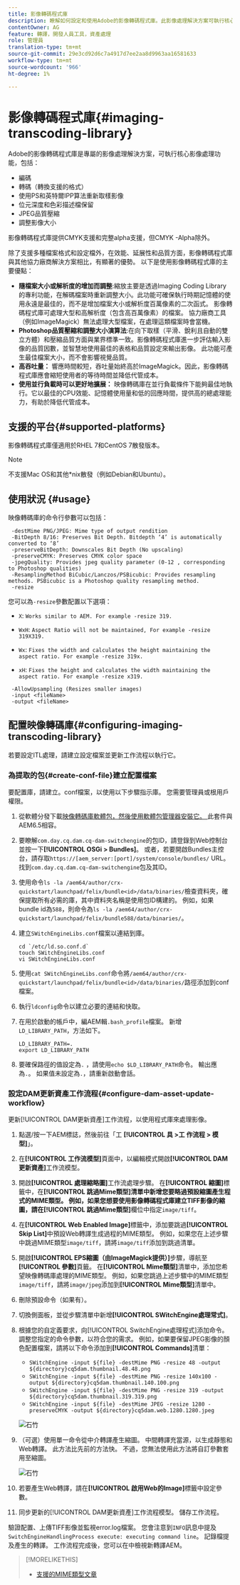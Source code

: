```yaml
---
title: 影像轉碼程式庫
description: 瞭解如何設定和使用Adobe的影像轉碼程式庫。此影像處理解決方案可執行核心影像處理功能，包括編碼、轉碼、影像重新取樣和影像大小調整。
contentOwner: AG
feature: 轉譯，開發人員工具，資產處理
role: 管理員
translation-type: tm+mt
source-git-commit: 29e3cd92d6c7a4917d7ee2aa8d9963aa16581633
workflow-type: tm+mt
source-wordcount: '966'
ht-degree: 1%

---
```



# 影像轉碼程式庫{#imaging-transcoding-library}

Adobe的影像轉碼程式庫是專屬的影像處理解決方案，可執行核心影像處理功能，包括：

* 編碼
* 轉碼（轉換支援的格式）
* 使用PS和英特爾IPP算法重新取樣影像
* 位元深度和色彩描述檔保留
* JPEG品質壓縮
* 調整影像大小

影像轉碼程式庫提供CMYK支援和完整alpha支援，但CMYK -Alpha除外。

除了支援多種檔案格式和設定檔外，在效能、延展性和品質方面，影像轉碼程式庫與其他協力廠商解決方案相比，有顯著的優勢。 以下是使用影像轉碼程式庫的主要優點：

* **隨檔案大小或解析度的增加而調整**:縮放主要是透過Imaging Coding Library的專利功能，在解碼檔案時重新調整大小。此功能可確保執行時期記憶體的使用永遠是最佳的，而不是增加檔案大小或解析度百萬像素的二次函式。 影像轉碼程式庫可處理大型和高解析度（包含高百萬像素）的檔案。 協力廠商工具（例如ImageMagick）無法處理大型檔案，在處理這類檔案時會當機。
* **Photoshop品質壓縮和調整大小演算法**:在向下取樣（平滑、銳利且自動的雙立方體）和壓縮品質方面與業界標準一致。影像轉碼程式庫進一步評估輸入影像的品質因數，並智慧地使用最佳的表格和品質設定來輸出影像。 此功能可產生最佳檔案大小，而不會影響視覺品質。
* **高吞吐量：** 響應時間較短，吞吐量始終高於ImageMagick。因此，影像轉碼程式庫應會縮短使用者的等待時間並降低代管成本。
* **使用並行負載時可以更好地擴展：** 映像轉碼庫在並行負載條件下能夠最佳地執行。它以最佳的CPU效能、記憶體使用量和低的回應時間，提供高的總處理能力，有助於降低代管成本。

## 支援的平台{#supported-platforms}

影像轉碼程式庫僅適用於RHEL 7和CentOS 7散發版本。

>[!NOTE]
>
>不支援Mac OS和其他*nix散發（例如Debian和Ubuntu）。

## 使用狀況 {#usage}

映像轉碼庫的命令行參數可以包括：

```shell
 -destMime PNG/JPEG: Mime type of output rendition
 -BitDepth 8/16: Preserves Bit Depth. Bitdepth ‘4’ is automatically converted to ‘8’
 -preserveBitDepth: Downscales Bit Depth (No upscaling)
 -preserveCMYK: Preserves CMYK color space
 -jpegQuality: Provides jpeg quality parameter (0-12 , corresponding to Photoshop qualities)
 -ResamplingMethod BiCubic/Lanczos/PSBicubic: Provides resampling methods. PSBicubic is a Photoshop quality resampling method.
 -resize
```

您可以為`-resize`參數配置以下選項：

* `X`: `Works similar to AEM. For example -resize 319.`

* `WxH`:  `Aspect Ratio will not be maintained, For example -resize 319X319.`

* `Wx`:  `Fixes the width and calculates the height maintaining the aspect ratio. For example -resize 319x.`

* `xH`:  `Fixes the height and calculates the width maintaining the aspect ratio. For example -resize x319.`

```shell
 -AllowUpsampling (Resizes smaller images)
 -input <fileName>
 -output <fileName>
```

## 配置映像轉碼庫{#configuring-imaging-transcoding-library}

若要設定ITL處理，請建立設定檔案並更新工作流程以執行它。

### 為提取的包{#create-conf-file}建立配置檔案

要配置庫，請建立。conf檔案，以使用以下步驟指示庫。 您需要管理員或根用戶權限。

1. 從軟體分發下載[映像轉碼庫軟體包，然後使用軟體包管理器安裝它。 ](https://experience.adobe.com/#/downloads/content/software-distribution/en/aem.html?package=/content/software-distribution/en/details.html/content/dam/aem/public/adobe/packages/aem630/product/assets/aem-assets-imaging-transcoding-library-pkg)此套件與AEM6.5相容。

1. 要瞭解`com.day.cq.dam.cq-dam-switchengine`的包ID，請登錄到Web控制台並按一下&#x200B;**[!UICONTROL OSGi > Bundles]**。 或者，若要開啟Bundles主控台，請存取`https://[aem_server:[port]/system/console/bundles/` URL。 找到`com.day.cq.dam.cq-dam-switchengine`包及其ID。

1. 使用命令`ls -la /aem64/author/crx-quickstart/launchpad/felix/bundle<id>/data/binaries/`檢查資料夾，確保提取所有必需的庫，其中資料夾名稱是使用包ID構建的。 例如，如果bundle id為`588`，則命令為`ls -la /aem64/author/crx-quickstart/launchpad/felix/bundle588/data/binaries/`。

1. 建立`SWitchEngineLibs.conf`檔案以連結到庫。

   ```shell
   cd `/etc/ld.so.conf.d`
   touch SWitchEngineLibs.conf
   vi SWitchEngineLibs.conf
   ```

1. 使用`cat SWitchEngineLibs.conf`命令將`/aem64/author/crx-quickstart/launchpad/felix/bundle<id>/data/binaries/`路徑添加到conf檔案。

1. 執行`ldconfig`命令以建立必要的連結和快取。

1. 在用於啟動的帳戶中，編AEM輯`.bash_profile`檔案。 新增`LD_LIBRARY_PATH`，方法如下。

   ```shell
   LD_LIBRARY_PATH=.
   export LD_LIBRARY_PATH
   ```

1. 要確保路徑的值設定為`.` ，請使用`echo $LD_LIBRARY_PATH`命令。 輸出應為`.`。 如果值未設定為`.`，請重新啟動會話。

### 設定DAM更新資產工作流程{#configure-dam-asset-update-workflow}

更新[!UICONTROL DAM更新資產]工作流程，以使用程式庫來處理影像。

1. 點選/按一下AEM標誌，然後前往「工 **[!UICONTROL 具 >工 作流程 > 模型]**」。

1. 在&#x200B;**[!UICONTROL 工作流模型]**&#x200B;頁面中，以編輯模式開啟&#x200B;**[!UICONTROL DAM更新資產]**&#x200B;工作流模型。

1. 開啟&#x200B;**[!UICONTROL 處理縮略圖]**&#x200B;工作流處理步驟。 在&#x200B;**[!UICONTROL 縮圖]**&#x200B;標籤中，在&#x200B;**[!UICONTROL 跳過Mime類型]**清單中新增您要略過預設縮圖產生程式的MIME類型。
例如，如果您想要使用影像轉碼程式庫建立TIFF影像的縮圖，請在**[!UICONTROL 跳過Mime類型]**&#x200B;欄位中指定`image/tiff`。

1. 在&#x200B;**[!UICONTROL Web Enabled Image]**&#x200B;標籤中，添加要跳過&#x200B;**[!UICONTROL Skip List]**&#x200B;中預設Web轉譯生成過程的MIME類型。 例如，如果您在上述步驟中跳過MIME類型`image/tiff`，請將`image/tiff`添加到跳過清單。

1. 開啟&#x200B;**[!UICONTROL EPS縮圖（由ImageMagick提供）]**&#x200B;步驟，導航至&#x200B;**[!UICONTROL 參數]**&#x200B;頁籤。 在&#x200B;**[!UICONTROL Mime類型]**&#x200B;清單中，添加您希望映像轉碼庫處理的MIME類型。 例如，如果您跳過上述步驟中的MIME類型`image/tiff`，請將`image/jpeg`添加到&#x200B;**[!UICONTROL Mime類型]**&#x200B;清單中。

1. 刪除預設命令（如果有）。

1. 切換側面板，並從步驟清單中新增&#x200B;**[!UICONTROL SWitchEngine處理常式]**。

1. 根據您的自定義要求，向[!UICONTROL SwitchEngine處理程式]添加命令。 調整您指定的命令參數，以符合您的需求。 例如，如果要保留JPEG影像的顏色配置檔案，請將以下命令添加到&#x200B;**[!UICONTROL Commands]**&#x200B;清單：

   * `SWitchEngine -input ${file} -destMime PNG -resize 48 -output ${directory}cq5dam.thumbnail.48.48.png`
   * `SWitchEngine -input ${file} -destMime PNG -resize 140x100 -output ${directory}cq5dam.thumbnail.140.100.png`
   * `SWitchEngine -input ${file} -destMime PNG -resize 319 -output ${directory}cq5dam.thumbnail.319.319.png`
   * `SWitchEngine -input ${file} -destMime JPEG -resize 1280 -preserveCMYK -output ${directory}cq5dam.web.1280.1280.jpeg`

   ![石竹](assets/chlimage_1-199.png)

1. （可選）使用單一命令從中介轉譯產生縮圖。 中間轉譯充當源，以生成靜態和Web轉譯。 此方法比先前的方法快。 不過，您無法使用此方法將自訂參數套用至縮圖。

   ![石竹](assets/chlimage_1-200.png)

1. 若要產生Web轉譯，請在&#x200B;**[!UICONTROL 啟用Web的Image]**&#x200B;標籤中設定參數。

1. 同步更新的[!UICONTROL DAM更新資產]工作流程模型。 儲存工作流程。

驗證配置、上傳TIFF影像並監視error.log檔案。 您會注意到`INFO`訊息中提及`SwitchEngineHandlingProcess execute: executing command line`。 記錄檔提及產生的轉譯。 工作流程完成後，您可以在中檢視新轉譯AEM。

>[!MORELIKETHIS]
>
>* [支援的MIME類型文章](assets-formats.md#supported-image-transcoding-library)

